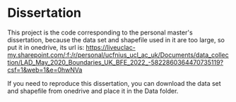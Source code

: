 # Dissertation

This project is the code corresponding to the personal master's dissertation, because the data set and shapefile used in it are too large, so put it in onedrive, its url is:
https://liveuclac-my.sharepoint.com/:f:/r/personal/ucfnius_ucl_ac_uk/Documents/data_collection/LAD_May_2020_Boundaries_UK_BFE_2022_-5822860364470735119?csf=1&web=1&e=0hwNVa

If you need to reproduce this dissertation, you can download the data set and shapefile from onedrive and place it in the Data folder.
